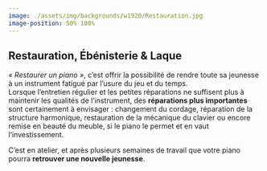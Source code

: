 ```yaml
---
image: ./assets/img/backgrounds/w1920/Restauration.jpg
image-position: 50% 100%
---
```


## Restauration, Ébénisterie & Laque

_« Restaurer un piano »_, c’est offrir la possibilité de rendre toute sa jeunesse à un instrument fatigué par l’usure du jeu et du temps.  
Lorsque l’entretien régulier et les petites réparations ne suffisent plus à maintenir les qualités de l’instrument, des **réparations plus importantes** sont certainement à envisager : changement du cordage, réparation de la structure harmonique, restauration de la mécanique du clavier ou encore remise en beauté du meuble, si le piano le permet et en vaut l’investissement.

C’est en atelier, et après plusieurs semaines de travail que votre piano pourra **retrouver une nouvelle jeunesse**.